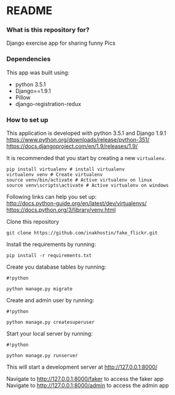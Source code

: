 # README #

### What is this repository for? ###

Django exercise app for sharing funny Pics

### Dependencies ###

This app was built using:
* python 3.5.1
* Django==1.9.1
* Pillow
* django-registration-redux


### How to set up ###
This application is developed with python 3.5.1 and Django 1.9.1     
https://www.python.org/downloads/release/python-351/   
https://docs.djangoproject.com/en/1.9/releases/1.9/   

It is recommended that you start by creating a new ``virtualenv``. 
```
pip install virtualenv # install virtualenv
virtualenv venv # Create virtualenv
source venv/bin/activate # Active virtualenv on linux
source venv\scripts\activate # Active virtualenv on windows
```
Following links can help you set up:    
http://docs.python-guide.org/en/latest/dev/virtualenvs/    
https://docs.python.org/3/library/venv.html

Clone this repository
```
git clone https://github.com/inakhostin/fake_flickr.git
```

Install the requirements by running:
```
pip install -r requirements.txt 
```
Create you database tables by running:
```
#!python

python manage.py migrate
```
Create and admin user by running:
```
#!python

python manage.py createsuperuser
```
Start your local server by running:
```
#!python

python manage.py runserver
```
This will start a development server at http://127.0.0.1:8000/

Navigate to http://127.0.0.1:8000/faker to access the faker app    
Navigate to http://127.0.0.1:8000/admin to access the admin app
